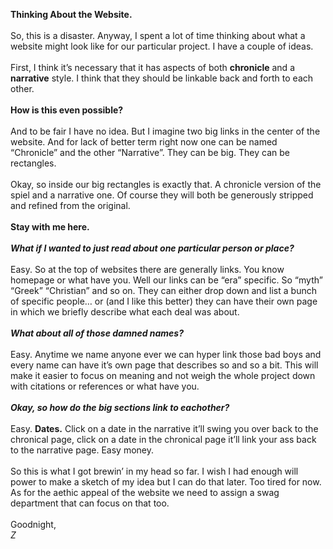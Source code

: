 <b> Thinking About the Website. </b><br><br>
So, this is a disaster. Anyway, I spent a lot of time thinking about what a website might look like for our particular project. I have a couple of ideas.<br><br>
First, I think it’s necessary that it has aspects of both <b>chronicle</b> and a <b>narrative</b> style. I think that they should be linkable back and forth to each other. <br><br>
<b>How is this even possible?</b><br><br>
And to be fair I have no idea. But I imagine two big links in the center of the website. And for lack of better term right now one can be named “Chronicle” and the other “Narrative”. They can be big. They can be rectangles.<br><br>
Okay, so inside our big rectangles is exactly that. A chronicle version of the spiel and a narrative one. Of course they will both be generously stripped and refined from the original. <br><br><b> Stay with me here.</b><br><br>
<b><i>What if I wanted to just read about one particular person or place?</b></i><br><br>
Easy. So at the top of websites there are generally links. You know homepage or what have you. Well our links can be “era” specific. So “myth” “Greek” “Christian” and so on. They can either drop down and list a bunch of specific people… or (and I like this better) they can have their own page in which we briefly describe what each deal was about. <br>
<br><b><i>What about all of those damned names?</b></i><br><br>
Easy. Anytime we name anyone ever we can hyper link those bad boys and every name can have it’s own page that describes so and so a bit. This will make it easier to focus on meaning and not weigh the whole project down with citations or references or what have you.<br>
<br><b><i> Okay, so how do the big sections link to eachother?</b></i><br><br>
Easy. <b>Dates.</b> Click on a date in the narrative it’ll swing you over back to the chronical page, click on a date in the chronical page it’ll link your ass back to the narrative page. Easy money. <br>
<br>So this is what I got brewin’ in my head so far. I wish I had enough will power to make a sketch of my idea but I can do that later. Too tired for now. As for the aethic appeal of the website we need to assign a swag department that can focus on that too. <br><br>Goodnight,<br>
<i>Z</i>

